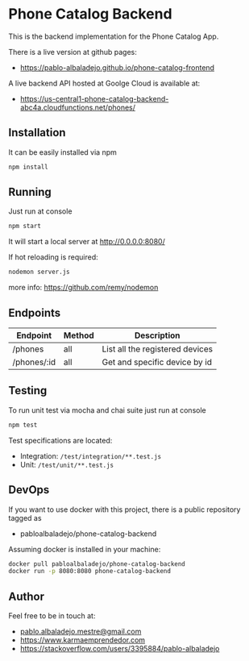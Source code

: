 # Phone Catalog Backend

This is the backend implementation for the Phone Catalog App.

There is a live version at github pages:
* https://pablo-albaladejo.github.io/phone-catalog-frontend

A live backend API hosted at Goolge Cloud is available at:
  * https://us-central1-phone-catalog-backend-abc4a.cloudfunctions.net/phones/

## Installation
It can be easily installed via npm

```bash
npm install
```

## Running
Just run at console

```bash
npm start
```
It will start a local server at http://0.0.0.0:8080/

If hot reloading is required:
```bash
nodemon server.js
```
more info: https://github.com/remy/nodemon


## Endpoints

| Endpoint | Method | Description |
| --- | --- | --- |
| /phones | all | List all the registered devices |
| /phones/:id | all | Get and specific device by id |

## Testing

To run unit test via mocha and chai suite just run at console

```bash
npm test
```

Test specifications are located:
* Integration: `/test/integration/**.test.js`
* Unit: `/test/unit/**.test.js`

## DevOps
If you want to use docker with this project, there is a public repository tagged as
* pabloalbaladejo/phone-catalog-backend

Assuming docker is installed in your machine:

```bash
docker pull pabloalbaladejo/phone-catalog-backend
docker run -p 8080:8080 phone-catalog-backend
```

## Author
Feel free to be in touch at:
* pablo.albaladejo.mestre@gmail.com
* https://www.karmaemprendedor.com
* https://stackoverflow.com/users/3395884/pablo-albaladejo